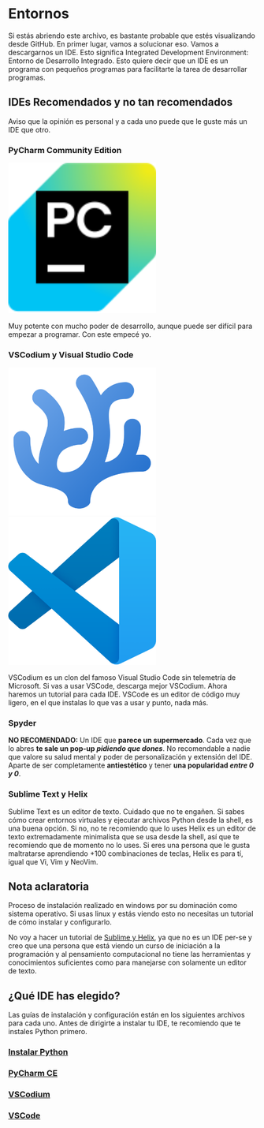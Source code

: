 # Entornos

Si estás abriendo este archivo, es bastante probable que estés visualizando desde GitHub. En primer lugar, vamos a solucionar eso. Vamos a descargarnos un IDE. Esto significa Integrated Development Environment: Entorno de Desarrollo Integrado. Esto quiere decir que un IDE es un programa con pequeños programas para facilitarte la tarea de desarrollar programas.

## IDEs Recomendados y no tan recomendados

Aviso que la opinión es personal y a cada uno puede que le guste más un IDE que otro.

### PyCharm Community Edition

<img src="./src/env/img/jb/pycharm/pycharm-ce.svg" alt="pycharm" width="300"/>

Muy potente con mucho poder de desarrollo, aunque puede ser difícil para empezar a programar. Con este empecé yo.

### VSCodium y Visual Studio Code

<div>
<img src="./src/env/img/vs/codium/codium.png" alt="codium" width="300"/>
<img src="./src/env/img/vs/code/vscode.png" alt="code" width="300"/>
</div>

VSCodium es un clon del famoso Visual Studio Code sin telemetría de Microsoft. Si vas a usar VSCode, descarga mejor VSCodium. Ahora haremos un tutorial para cada IDE. VSCode es un editor de código muy ligero, en el que instalas lo que vas a usar y punto, nada más.

### Spyder

**NO RECOMENDADO:** Un IDE que **parece un supermercado**. Cada vez que lo abres **te sale un pop-up *pidiendo que dones***. No recomendable a nadie que valore su salud mental y poder de personalización y extensión del IDE. Aparte de ser completamente **antiestético** y tener **una popularidad *entre 0 y 0***.

### Sublime Text y Helix

Sublime Text es un editor de texto. Cuidado que no te engañen. Si sabes cómo crear entornos virtuales y ejecutar archivos Python desde la shell, es una buena opción. Si no, no te recomiendo que lo uses Helix es un editor de texto extremadamente minimalista que se usa desde la shell, así que te recomiendo que de momento no lo uses. Si eres una persona que le gusta maltratarse aprendiendo +100 combinaciones de teclas, Helix es para tí, igual que Vi, Vim y NeoVim.

## Nota aclaratoria

Proceso de instalación realizado en windows por su dominación como sistema operativo. Si usas linux y estás viendo esto no necesitas un tutorial de cómo instalar y configurarlo.

No voy a hacer un tutorial de [Sublime y Helix](#sublime-text-y-helix), ya que no es un IDE per-se y creo que una persona que está viendo un curso de iniciación a la programación y al pensamiento computacional no tiene las herramientas y conocimientos suficientes como para manejarse con solamente un editor de texto.

## ¿Qué IDE has elegido?

Las guías de instalación y configuración están en los siguientes archivos para cada uno. Antes de dirigirte a instalar tu IDE, te recomiendo que te instales Python primero.

### [Instalar Python](./src/env/py/install.md)

### [PyCharm CE](./src/env/pycharm/toolbox/install.md)

### [VSCodium](./src/env/visual%20studio/codium/install.md)

### [VSCode](./src/env/visual%20studio/code/install.md)
